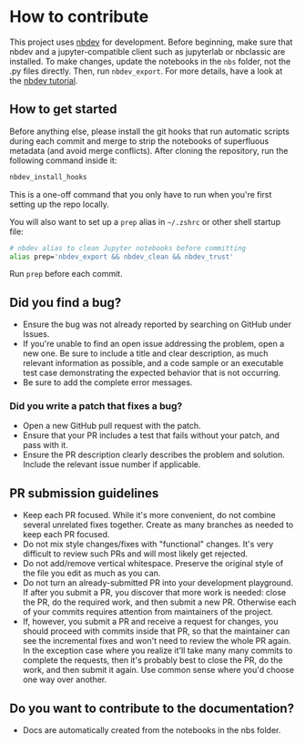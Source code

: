# How to contribute

This project uses [nbdev](https://nbdev.fast.ai/getting_started.html) for development. Before beginning, make sure that nbdev and a jupyter-compatible client such as jupyterlab or nbclassic are installed. To make changes, update the notebooks in the `nbs` folder, not the .py files directly. Then, run `nbdev_export`. For more details, have a look at the [nbdev tutorial](https://nbdev.fast.ai/tutorials/tutorial.html).

## How to get started

Before anything else, please install the git hooks that run automatic scripts during each commit and merge to strip the notebooks of superfluous metadata (and avoid merge conflicts). After cloning the repository, run the following command inside it:

```sh
nbdev_install_hooks
```

This is a one-off command that you only have to run when you're first setting up the repo locally.

You will also want to set up a `prep` alias in `~/.zshrc` or other shell startup file:

```sh
# nbdev alias to clean Jupyter notebooks before committing
alias prep='nbdev_export && nbdev_clean && nbdev_trust'
```

Run `prep` before each commit.

## Did you find a bug?

* Ensure the bug was not already reported by searching on GitHub under Issues.
* If you're unable to find an open issue addressing the problem, open a new one. Be sure to include a title and clear description, as much relevant information as possible, and a code sample or an executable test case demonstrating the expected behavior that is not occurring.
* Be sure to add the complete error messages.

### Did you write a patch that fixes a bug?

* Open a new GitHub pull request with the patch.
* Ensure that your PR includes a test that fails without your patch, and pass with it.
* Ensure the PR description clearly describes the problem and solution. Include the relevant issue number if applicable.

## PR submission guidelines

* Keep each PR focused. While it's more convenient, do not combine several unrelated fixes together. Create as many branches as needed to keep each PR focused.
* Do not mix style changes/fixes with "functional" changes. It's very difficult to review such PRs and will most likely get rejected.
* Do not add/remove vertical whitespace. Preserve the original style of the file you edit as much as you can.
* Do not turn an already-submitted PR into your development playground. If after you submit a PR, you discover that more work is needed: close the PR, do the required work, and then submit a new PR. Otherwise each of your commits requires attention from maintainers of the project.
* If, however, you submit a PR and receive a request for changes, you should proceed with commits inside that PR, so that the maintainer can see the incremental fixes and won't need to review the whole PR again. In the exception case where you realize it'll take many many commits to complete the requests, then it's probably best to close the PR, do the work, and then submit it again. Use common sense where you'd choose one way over another.

## Do you want to contribute to the documentation?

* Docs are automatically created from the notebooks in the nbs folder.
